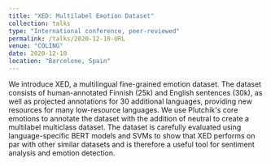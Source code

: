 ```yaml
---
title: "XED: Multilabel Emotion Dataset"
collection: talks
type: "International conference, peer-reviewed"
permalink: /talks/2020-12-10-URL
venue: "COLING"
date: 2020-12-10
location: "Barcelone, Spain"
---
```


We introduce XED, a multilingual fine-grained emotion dataset. The dataset consists of human-annotated Finnish (25k) and English sentences (30k), as well as projected annotations for 30 additional languages, providing new resources for many low-resource languages. We use Plutchik&apos;s core emotions to annotate the dataset with the addition of neutral to create a multilabel multiclass dataset. The dataset is carefully evaluated using language-specific BERT models and SVMs to show that XED performs on par with other similar datasets and is therefore a useful tool for sentiment analysis and emotion detection. 
